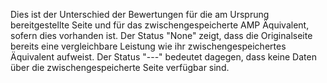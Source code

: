 Dies ist der Unterschied der Bewertungen für die am Ursprung bereitgestellte Seite und für das zwischengespeicherte AMP Äquivalent, sofern dies vorhanden ist. Der Status "None" zeigt, dass die Originalseite bereits eine vergleichbare Leistung wie ihr zwischengespeichertes Äquivalent aufweist. Der Status "---" bedeutet dagegen, dass keine Daten über die zwischengespeicherte Seite verfügbar sind.
